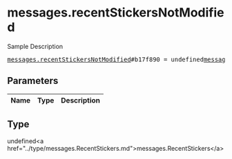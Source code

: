 # messages.recentStickersNotModified

Sample Description

<pre>
<a href="../constructor/messages.recentStickersNotModified.md">messages.recentStickersNotModified</a>#b17f890 = undefined<a href="../type/messages.RecentStickers.md">messages.RecentStickers</a>;
</pre>

## Parameters

| Name | Type | Description |
|------|:----:|-------------|

## Type

undefined&lt;a href=&#34;../type/messages.RecentStickers.md&#34;&gt;messages.RecentStickers&lt;/a&gt;
